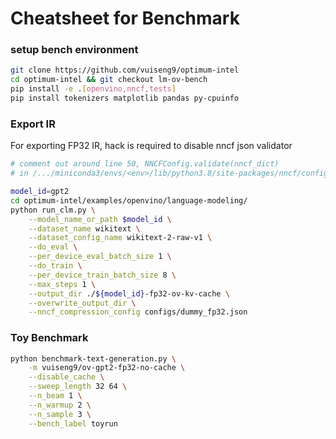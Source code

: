 # Cheatsheet for Benchmark

### setup bench environment
```bash
git clone https://github.com/vuiseng9/optimum-intel
cd optimum-intel && git checkout lm-ov-bench
pip install -e .[openvino,nncf,tests]
pip install tokenizers matplotlib pandas py-cpuinfo
```

### Export IR
For exporting FP32 IR, hack is required to disable nncf json validator
```bash
# comment out around line 50, NNCFConfig.validate(nncf_dict)
# in /.../miniconda3/envs/<env>/lib/python3.8/site-packages/nncf/config/config.py

model_id=gpt2
cd optimum-intel/examples/openvino/language-modeling/
python run_clm.py \
    --model_name_or_path $model_id \
    --dataset_name wikitext \
    --dataset_config_name wikitext-2-raw-v1 \
    --do_eval \
    --per_device_eval_batch_size 1 \
    --do_train \
    --per_device_train_batch_size 8 \
    --max_steps 1 \
    --output_dir ./${model_id}-fp32-ov-kv-cache \
    --overwrite_output_dir \
    --nncf_compression_config configs/dummy_fp32.json
```

### Toy Benchmark
```bash
python benchmark-text-generation.py \
    -m vuiseng9/ov-gpt2-fp32-no-cache \
    --disable_cache \
    --sweep_length 32 64 \
    --n_beam 1 \
    --n_warmup 2 \
    --n_sample 3 \
    --bench_label toyrun
```